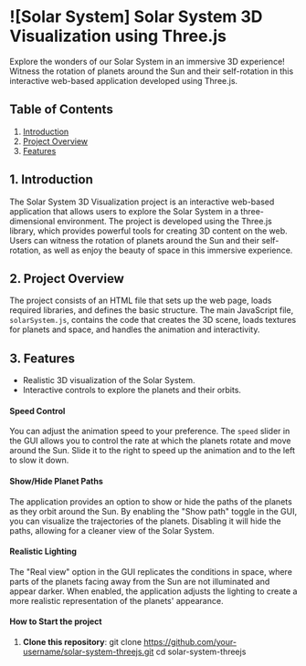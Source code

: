 # ![Solar System] Solar System 3D Visualization using Three.js

Explore the wonders of our Solar System in an immersive 3D experience! Witness the rotation of planets around the Sun and their self-rotation in this interactive web-based application developed using Three.js.



## Table of Contents

1. [Introduction](#1-introduction)
2. [Project Overview](#2-project-overview)
3. [Features](#5-features)

## 1. Introduction

The Solar System 3D Visualization project is an interactive web-based application that allows users to explore the Solar System in a three-dimensional environment. The project is developed using the Three.js library, which provides powerful tools for creating 3D content on the web. Users can witness the rotation of planets around the Sun and their self-rotation, as well as enjoy the beauty of space in this immersive experience.

## 2. Project Overview

The project consists of an HTML file that sets up the web page, loads required libraries, and defines the basic structure. The main JavaScript file, `solarSystem.js`, contains the code that creates the 3D scene, loads textures for planets and space, and handles the animation and interactivity.

## 3. Features

- Realistic 3D visualization of the Solar System.
- Interactive controls to explore the planets and their orbits.

#### Speed Control

You can adjust the animation speed to your preference. The `speed` slider in the GUI allows you to control the rate at which the planets rotate and move around the Sun. Slide it to the right to speed up the animation and to the left to slow it down.

#### Show/Hide Planet Paths

The application provides an option to show or hide the paths of the planets as they orbit around the Sun. By enabling the "Show path" toggle in the GUI, you can visualize the trajectories of the planets. Disabling it will hide the paths, allowing for a cleaner view of the Solar System.

#### Realistic Lighting

The "Real view" option in the GUI replicates the conditions in space, where parts of the planets facing away from the Sun are not illuminated and appear darker. When enabled, the application adjusts the lighting to create a more realistic representation of the planets' appearance.





####   How to Start the project

1. **Clone this repository**:
   git clone https://github.com/your-username/solar-system-threejs.git
   cd solar-system-threejs